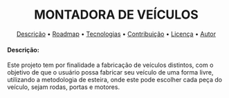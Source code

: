 <h1 align="center">MONTADORA DE VEÍCULOS</h1>

<p align="center">
 <a href="#objetivo">Descrição</a> •
 <a href="#roadmap">Roadmap</a> • 
 <a href="#tecnologias">Tecnologias</a> • 
 <a href="#contribuicao">Contribuição</a> • 
 <a href="#licenc-a">Licença</a> • 
 <a href="#autor">Autor</a>
</p>

<h4>Descrição:</h4>
Este projeto tem por finalidade a fabricação de veículos distintos, com o objetivo de que o usuário possa fabricar seu veículo de uma forma livre, utilizando a metodologia de esteira, onde este pode escolher cada peça do veículo, sejam rodas, portas e motores.

